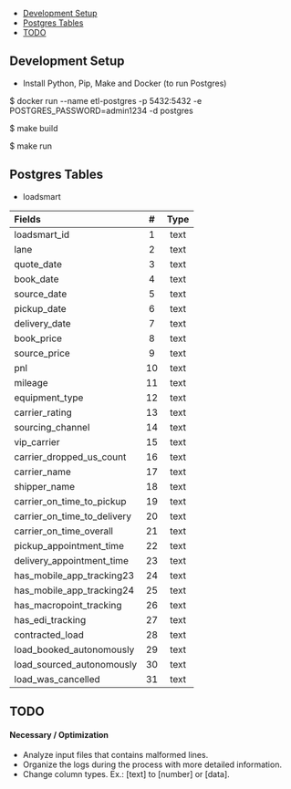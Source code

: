 * [Development Setup](#development-setup)
* [Postgres Tables](#postgres-tables)
* [TODO](#todo)

## Development Setup
* Install Python, Pip, Make and Docker (to run Postgres)

$ docker run --name etl-postgres -p 5432:5432 -e POSTGRES_PASSWORD=admin1234 -d postgres

$ make build

$ make run

## Postgres Tables

* loadsmart

| Fields                     | #    |  Type  |
| :-------------------------- | :--: | :----: |
| loadsmart_id                |  1   |  text  |
| lane                        |  2   |  text  |
| quote_date                  |  3   |  text  |
| book_date                   |  4   |  text  |
| source_date                 |  5   |  text  |
| pickup_date                 |  6   |  text  |
| delivery_date               |  7   |  text  |
| book_price                  |  8   |  text  |
| source_price                |  9   |  text  |
| pnl                         | 10   |  text  |
| mileage                     | 11   |  text  |
| equipment_type              | 12   |  text  |
| carrier_rating              | 13   |  text  |
| sourcing_channel            | 14   |  text  |
| vip_carrier                 | 15   |  text  |
| carrier_dropped_us_count    | 16   |  text  |
| carrier_name                | 17   |  text  |
| shipper_name                | 18   |  text  |
| carrier_on_time_to_pickup   | 19   |  text  |
| carrier_on_time_to_delivery | 20   |  text  |
| carrier_on_time_overall     | 21   |  text  |
| pickup_appointment_time     | 22   |  text  |
| delivery_appointment_time   | 23   |  text  |
| has_mobile_app_tracking23   | 24   |  text  |
| has_mobile_app_tracking24   | 25   |  text  |
| has_macropoint_tracking     | 26   |  text  |
| has_edi_tracking            | 27   |  text  |
| contracted_load             | 28   |  text  |
| load_booked_autonomously    | 29   |  text  |
| load_sourced_autonomously   | 30   |  text  |
| load_was_cancelled          | 31   |  text  |

## TODO

#### Necessary / Optimization
* Analyze input files that contains malformed lines.
* Organize the logs during the process with more detailed information.
* Change column types. Ex.: [text] to [number] or [data].
